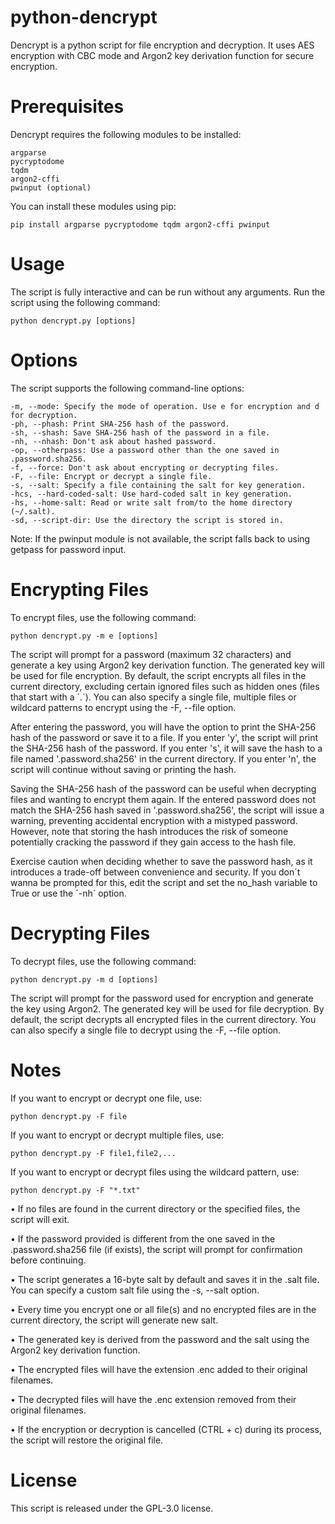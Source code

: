 # python-dencrypt
Dencrypt is a python script for file encryption and decryption. It uses AES encryption with CBC mode and Argon2 key derivation function for secure encryption.



# Prerequisites

Dencrypt requires the following modules to be installed:

    argparse
    pycryptodome
    tqdm
    argon2-cffi
    pwinput (optional)

You can install these modules using pip:

    pip install argparse pycryptodome tqdm argon2-cffi pwinput



# Usage

The script is fully interactive and can be run without any arguments. Run the script using the following command:

    python dencrypt.py [options]



# Options

The script supports the following command-line options:

    -m, --mode: Specify the mode of operation. Use e for encryption and d for decryption.
    -ph, --phash: Print SHA-256 hash of the password.
    -sh, --shash: Save SHA-256 hash of the password in a file.
    -nh, --nhash: Don't ask about hashed password.
    -op, --otherpass: Use a password other than the one saved in .password.sha256.
    -f, --force: Don't ask about encrypting or decrypting files.
    -F, --file: Encrypt or decrypt a single file.
    -s, --salt: Specify a file containing the salt for key generation.
    -hcs, --hard-coded-salt: Use hard-coded salt in key generation.
    -hs, --home-salt: Read or write salt from/to the home directory (~/.salt).
    -sd, --script-dir: Use the directory the script is stored in.

Note: If the pwinput module is not available, the script falls back to using getpass for password input.


# Encrypting Files

To encrypt files, use the following command:

    python dencrypt.py -m e [options]

The script will prompt for a password (maximum 32 characters) and generate a key using Argon2 key derivation function. The generated key will be used for file encryption. By default, the script encrypts all files in the current directory, excluding certain ignored files such as hidden ones (files that start with a ´.´). You can also specify a single file, multiple files or wildcard patterns to encrypt using the -F, --file option.

After entering the password, you will have the option to print the SHA-256 hash of the password or save it to a file. If you enter 'y', the script will print the SHA-256 hash of the password. If you enter 's', it will save the hash to a file named '.password.sha256' in the current directory. If you enter 'n', the script will continue without saving or printing the hash.

Saving the SHA-256 hash of the password can be useful when decrypting files and wanting to encrypt them again. If the entered password does not match the SHA-256 hash saved in '.password.sha256', the script will issue a warning, preventing accidental encryption with a mistyped password. However, note that storing the hash introduces the risk of someone potentially cracking the password if they gain access to the hash file.

Exercise caution when deciding whether to save the password hash, as it introduces a trade-off between convenience and security. If you don´t wanna be prompted for this, edit the script and set the no_hash variable to True or use the ´-nh´ option.



# Decrypting Files

To decrypt files, use the following command:

    python dencrypt.py -m d [options]

The script will prompt for the password used for encryption and generate the key using Argon2. The generated key will be used for file decryption. By default, the script decrypts all encrypted files in the current directory. You can also specify a single file to decrypt using the -F, --file option.



# Notes

If you want to encrypt or decrypt one file, use:

    python dencrypt.py -F file
If you want to encrypt or decrypt multiple files, use:

    python dencrypt.py -F file1,file2,...
If you want to encrypt or decrypt files using the wildcard pattern, use:

    python dencrypt.py -F "*.txt"

• If no files are found in the current directory or the specified files, the script will exit.

• If the password provided is different from the one saved in the .password.sha256 file (if exists), the script will prompt for confirmation before continuing.

• The script generates a 16-byte salt by default and saves it in the .salt file. You can specify a custom salt file using the -s, --salt option.

• Every time you encrypt one or all file(s) and no encrypted files are in the current directory, the script will generate new salt.

• The generated key is derived from the password and the salt using the Argon2 key derivation function.

• The encrypted files will have the extension .enc added to their original filenames.

• The decrypted files will have the .enc extension removed from their original filenames.

• If the encryption or decryption is cancelled (CTRL + c) during its process, the script will restore the original file.

    
    
    
# License

This script is released under the GPL-3.0 license.
